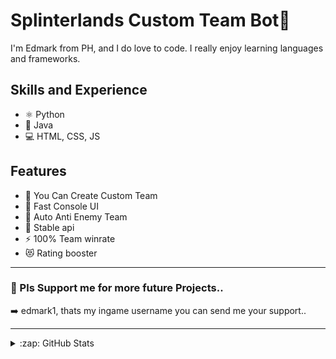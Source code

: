 # Splinterlands Custom Team Bot👋 

I'm Edmark from PH, and I do love to code. I really enjoy learning languages and frameworks.

## Skills and Experience
* ⚛ Python
* 📱 Java
* 💻 HTML, CSS, JS



## Features

- 🔭 You Can Create Custom Team
- 🌱 Fast Console UI
- 👯 Auto Anti Enemy Team
- 🥅 Stable api
- ⚡ 100% Team winrate
- 😻 Rating booster




---

### 📕 Pls Support me for more future Projects..

<!-- BLOG-POST-LIST:START -->

➡️ edmark1, thats my ingame username you can send me your support..

---



<details>
  <summary>:zap: GitHub Stats</summary>

  <img align="left" alt="codeSTACKr's GitHub Stats" src="https://github-readme-stats.vercel.app/api?username=edmark21&show_icons=true&hide_border=false&title_color=ff652f&icon_color=FFE400&bg_color=09131B&text_color=ffffff&border_color=0c1a25" />

</details>


